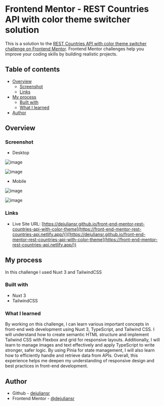 # Frontend Mentor - REST Countries API with color theme switcher solution

This is a solution to the [REST Countries API with color theme switcher challenge on Frontend Mentor](https://www.frontendmentor.io/challenges/rest-countries-api-with-color-theme-switcher-5cacc469fec04111f7b848ca). Frontend Mentor challenges help you improve your coding skills by building realistic projects. 

## Table of contents

- [Overview](#overview)
  - [Screenshot](#screenshot)
  - [Links](#links)
- [My process](#my-process)
  - [Built with](#built-with)
  - [What I learned](#what-i-learned)
- [Author](#author)

## Overview

### Screenshot

- Desktop

![image](https://github.com/user-attachments/assets/fd264382-efcd-4108-bc4f-0ab92719df63)

![image](https://github.com/user-attachments/assets/31d710c3-8393-4b62-95cb-b686e79c869e)

- Mobile

![image](https://github.com/user-attachments/assets/9cc67b26-afa2-46bb-adbb-f673db9a3e1b)

![image](https://github.com/user-attachments/assets/f6009a23-1bd9-48ff-8fc4-ec052e170155)

### Links

- Live Site URL: [https://dejuliansr.github.io/front-end-mentor-rest-countries-api-with-color-theme](https://front-end-mentor-rest-countries-api.netlify.app/)]([https://dejuliansr.github.io/front-end-mentor-rest-countries-api-with-color-theme](https://front-end-mentor-rest-countries-api.netlify.app/))

## My process

In this challenge I used Nuxt 3 and TailwindCSS

### Built with

- Nuxt 3
- TailwindCSS

### What I learned

By working on this challenge, I can learn various important concepts in front-end web development using Nuxt 3, TypeScript, and Tailwind CSS. I will understand how to create semantic HTML structure and implement Tailwind CSS with Flexbox and grid for responsive layouts. Additionally, I will learn to manage images and text effectively and apply TypeScript to write stronger, safer logic. By using Pinia for state management, I will also learn how to efficiently handle and retrieve data from APIs. Overall, this experience helps me deepen my understanding of responsive design and best practices in front-end development.

## Author

- Github - [dejuliansr](https://github.com/dejuliansr)
- Frontend Mentor - [@dejuliansr](https://www.frontendmentor.io/profile/dejuliansr)
